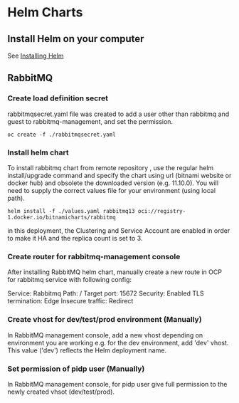 # Helm Charts

## Install Helm on your computer

See [Installing Helm](https://helm.sh/docs/intro/install/)


## RabbitMQ

### Create load definition secret

rabbitmqsecret.yaml file was created to add a user other than rabbitmq and guest to rabbitmq-management, and set the permission.

`oc create -f ./rabbitmqsecret.yaml`


### Install helm chart


To install rabbitmq chart from remote repository , use the regular helm install/upgrade command and specify the chart using url (bitnami website or docker hub) and obsolete the downloaded version (e.g. 11.10.0). You will need to supply the correct values file for your environment (using local path).

`helm install -f ./values.yaml rabbitmq13 oci://registry-1.docker.io/bitnamicharts/rabbitmq`

in this deployment, the Clustering and Service Account are enabled in order to make it HA and the replica count is set to 3.

### Create router for rabbitmq-management console

After installing RabbitMQ helm chart, manually create a new route in OCP for rabbitmq service with following config:

Service: Rabbitmq
Path: /
Target port: 15672
Security: Enabled
TLS termination: Edge
Insecure traffic: Redirect

### Create vhost for dev/test/prod environment (Manually)
In RabbitMQ management console, add a new vhost depending on environment you are working
e.g. for the dev environment, add 'dev' vhost.  This value ('dev') reflects the Helm deployment name.

### Set permission of pidp user (Manually)
In RabbitMQ management console, for pidp user give full permission to the newly created vhsot (dev/test/prod).
